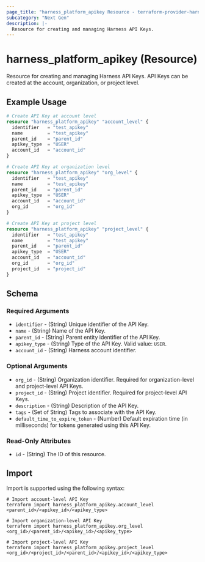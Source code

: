 ```yaml
---
page_title: "harness_platform_apikey Resource - terraform-provider-harness"
subcategory: "Next Gen"
description: |-
  Resource for creating and managing Harness API Keys.
---
```


# harness_platform_apikey (Resource)

Resource for creating and managing Harness API Keys. API Keys can be created at the account, organization, or project level.

## Example Usage

```terraform
# Create API Key at account level
resource "harness_platform_apikey" "account_level" {
  identifier   = "test_apikey"
  name         = "test_apikey"
  parent_id    = "parent_id"
  apikey_type  = "USER"
  account_id   = "account_id"
}

# Create API Key at organization level
resource "harness_platform_apikey" "org_level" {
  identifier   = "test_apikey"
  name         = "test_apikey"
  parent_id    = "parent_id"
  apikey_type  = "USER"
  account_id   = "account_id"
  org_id       = "org_id"
}

# Create API Key at project level
resource "harness_platform_apikey" "project_level" {
  identifier   = "test_apikey"
  name         = "test_apikey"
  parent_id    = "parent_id"
  apikey_type  = "USER"
  account_id   = "account_id"
  org_id       = "org_id"
  project_id   = "project_id"
}
```

## Schema

### Required Arguments

* `identifier` - (String) Unique identifier of the API Key.
* `name` - (String) Name of the API Key.
* `parent_id` - (String) Parent entity identifier of the API Key.
* `apikey_type` - (String) Type of the API Key. Valid value: `USER`.
* `account_id` - (String) Harness account identifier.

### Optional Arguments

* `org_id` - (String) Organization identifier. Required for organization-level and project-level API Keys.
* `project_id` - (String) Project identifier. Required for project-level API Keys.
* `description` - (String) Description of the API Key.
* `tags` - (Set of String) Tags to associate with the API Key.
* `default_time_to_expire_token` - (Number) Default expiration time (in milliseconds) for tokens generated using this API Key.

### Read-Only Attributes

* `id` - (String) The ID of this resource.

## Import

Import is supported using the following syntax:

```shell
# Import account-level API Key
terraform import harness_platform_apikey.account_level <parent_id>/<apikey_id>/<apikey_type>

# Import organization-level API Key
terraform import harness_platform_apikey.org_level <org_id>/<parent_id>/<apikey_id>/<apikey_type>

# Import project-level API Key
terraform import harness_platform_apikey.project_level <org_id>/<project_id>/<parent_id>/<apikey_id>/<apikey_type>
